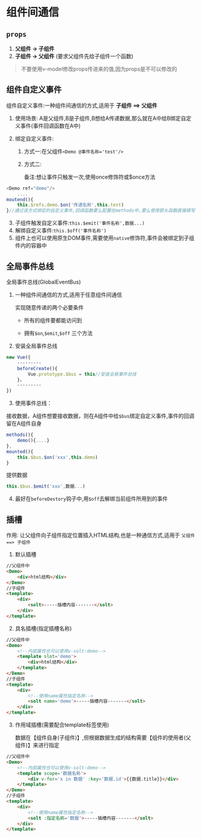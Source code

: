 # 组件间通信

## `props`

1. **父组件 -> 子组件** 
2. **子组件 -> 父组件**  (要求父组件先给子组件一个函数)

> 不要使用v-model修改props传进来的值,因为props是不可以修改的

## 组件自定义事件

组件自定义事件:一种组件间通信的方式,适用于 **子组件 ==> 父组件**

1. 使用场景: A是父组件,B是子组件,B想给A传递数据,那么就在A中给B绑定自定义事件(事件回调函数在A中)

2. 绑定自定义事件:

   1. 方式一:在父组件`<Demo @事件名称='test'/>`

   2. 方式二:

      备注:想让事件只触发一次,使用once修饰符或$once方法

```js
<Demo ref="demo"/>
    ....
moutend(){
    this.$refs.demo.$on('传递名称',this.test)
}//通过该方式绑定的自定义事件,回调函数要么配置在methods中,要么使用箭头函数直接撰写
```

3. 子组件触发自定义事件:`this.$emit('事件名称',数据...)`
4. 解绑自定义事件:`this.$off('事件名称')`
5. 组件上也可以使用原生DOM事件,需要使用`native`修饰符,事件会被绑定到子组件内的容器中

## 全局事件总线

全局事件总线(GlobalEventBus)

1. 一种组件间通信的方式,适用于任意组件间通信

   实现随意传递的两个必要条件

   - 所有的组件要都能访问到

   - 拥有`$on`,`$emit`,`$off` 三个方法

2. 安装全局事件总线

```js
new Vue({
	·········
    beforeCreate(){
        Vue.prototype.$bus = this//安装全局事件总线
    }，
    ·········
})
```

3. 使用事件总线：

接收数据，A组件想要接收数据，则在A组件中给`$bus`绑定自定义事件,事件的回调留在A组件自身

```js
methods(){
    demo(){....}
},
mounted(){
    this.$bus.$on('xxx',this.demo)
}
```

提供数据

```js
this.$bus.$emit('xxx',数据...)
```

4. 最好在`beforeDestory`钩子中,用`$off`去解绑当前组件所用到的事件

## 插槽

作用: 让父组件向子组件指定位置插入HTML结构,也是一种通信方式,适用于 `父组件 ==> 子组件`

1. 默认插槽

```html
//父组件中
<Demo> 
    <div>html结构</div>
</Demo>
//子组件
<template>
	<div>
        <solt>-----插槽内容-------</solt>
    </div>
</template>
```

2. 具名插槽(指定插槽名称)

```html
//父组件中
<Demo> 
    <!--内部属性也可以使用v-solt:demo-->
    <template slot='demo'> 
        <div>html结构</div>
    </template>
</Demo>
//子组件
<template>
	<div>
        <!--使用name属性指定名称-->
        <solt name='demo'>-----插槽内容-------</solt>
    </div>
</template>
```

3. 作用域插槽(需要配合template标签使用)

   数据在【组件自身(子组件)】,但根据数据生成的结构需要【组件的使用者(父组件)】来进行指定

```html
//父组件中
<Demo> 
    <!--内部属性也可以使用v-solt:demo-->
    <template scope='数据名称'> 
        <div v-for='x in 数据' :key='数据.id'>{{数据.title}}</div>
    </template>
</Demo>
//子组件
<template>
	<div>
        <!--使用name属性指定名称-->
        <solt :指定名称='数据'>-----插槽内容-------</solt>
    </div>
</template>
```
